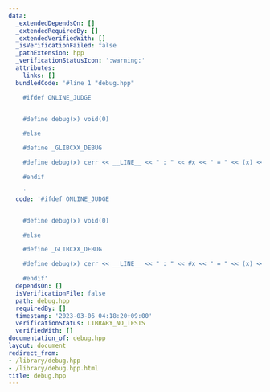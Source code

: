 ```yaml
---
data:
  _extendedDependsOn: []
  _extendedRequiredBy: []
  _extendedVerifiedWith: []
  _isVerificationFailed: false
  _pathExtension: hpp
  _verificationStatusIcon: ':warning:'
  attributes:
    links: []
  bundledCode: '#line 1 "debug.hpp"

    #ifdef ONLINE_JUDGE


    #define debug(x) void(0)

    #else

    #define _GLIBCXX_DEBUG

    #define debug(x) cerr << __LINE__ << " : " << #x << " = " << (x) << endl

    #endif

    '
  code: '#ifdef ONLINE_JUDGE


    #define debug(x) void(0)

    #else

    #define _GLIBCXX_DEBUG

    #define debug(x) cerr << __LINE__ << " : " << #x << " = " << (x) << endl

    #endif'
  dependsOn: []
  isVerificationFile: false
  path: debug.hpp
  requiredBy: []
  timestamp: '2023-03-06 04:18:20+09:00'
  verificationStatus: LIBRARY_NO_TESTS
  verifiedWith: []
documentation_of: debug.hpp
layout: document
redirect_from:
- /library/debug.hpp
- /library/debug.hpp.html
title: debug.hpp
---
```

